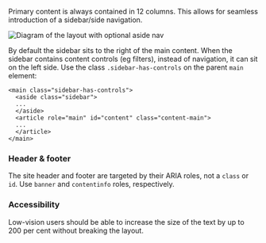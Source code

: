 Primary content is always contained in 12 columns. This allows for seamless introduction of a sidebar/side navigation.

![Diagram of the layout with optional aside nav](/assets/img_grid_layout_nav.png)

By default the sidebar sits to the right of the main content. When the sidebar contains content controls (eg filters), instead of navigation, it can sit on the left side. Use the class `.sidebar-has-controls` on the parent `main` element:

```
<main class="sidebar-has-controls">
  <aside class="sidebar">
  ...
  </aside>
  <article role="main" id="content" class="content-main">
  ...
  </article>
</main>
```

### Header & footer

The site header and footer are targeted by their ARIA roles, not a `class` or `id`. Use `banner` and `contentinfo` roles, respectively.

### Accessibility

Low-vision users should be able to increase the size of the text by up to 200 per cent without breaking the layout.
